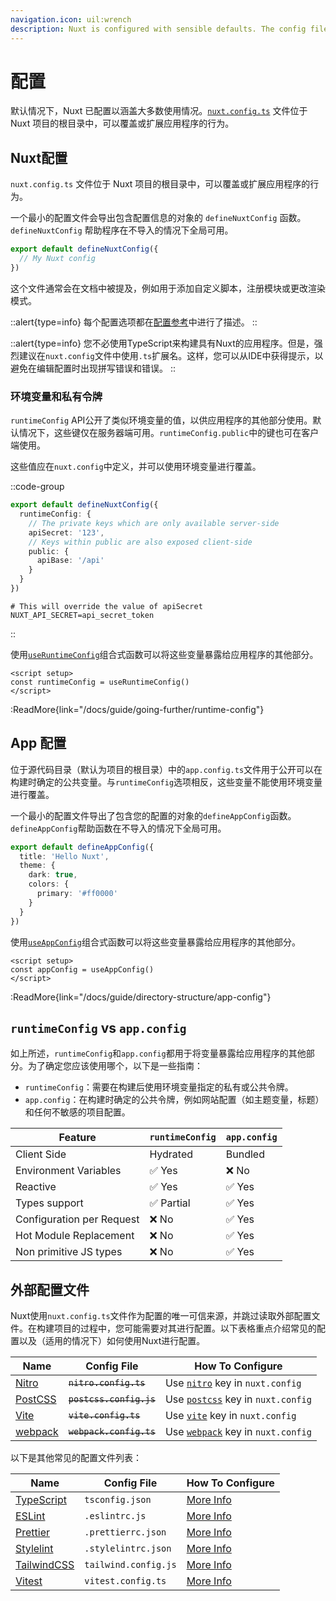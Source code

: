 ```yaml
---
navigation.icon: uil:wrench
description: Nuxt is configured with sensible defaults. The config file can override or extend them.
---
```


# 配置

默认情况下，Nuxt 已配置以涵盖大多数使用情况。[`nuxt.config.ts`](/guide/directory-structure/nuxt.config) 文件位于 Nuxt 项目的根目录中，可以覆盖或扩展应用程序的行为。

## Nuxt配置

`nuxt.config.ts` 文件位于 Nuxt 项目的根目录中，可以覆盖或扩展应用程序的行为。

一个最小的配置文件会导出包含配置信息的对象的 `defineNuxtConfig` 函数。`defineNuxtConfig` 帮助程序在不导入的情况下全局可用。

```ts [nuxt.config.ts]
export default defineNuxtConfig({
  // My Nuxt config
})
```

这个文件通常会在文档中被提及，例如用于添加自定义脚本，注册模块或更改渲染模式。

::alert{type=info}
每个配置选项都在[配置参考](/api/configuration/nuxt-config)中进行了描述。
::

::alert{type=info}
您不必使用TypeScript来构建具有Nuxt的应用程序。但是，强烈建议在`nuxt.config`文件中使用`.ts`扩展名。这样，您可以从IDE中获得提示，以避免在编辑配置时出现拼写错误和错误。
::

### 环境变量和私有令牌

`runtimeConfig` API公开了类似环境变量的值，以供应用程序的其他部分使用。默认情况下，这些键仅在服务器端可用。`runtimeConfig.public`中的键也可在客户端使用。

这些值应在`nuxt.config`中定义，并可以使用环境变量进行覆盖。

::code-group

```ts [nuxt.config.ts]
export default defineNuxtConfig({
  runtimeConfig: {
    // The private keys which are only available server-side
    apiSecret: '123',
    // Keys within public are also exposed client-side
    public: {
      apiBase: '/api'
    }
  }
})
```

```text [.env]
# This will override the value of apiSecret
NUXT_API_SECRET=api_secret_token
```

::

使用[`useRuntimeConfig`](/api/composables/use-runtime-config)组合式函数可以将这些变量暴露给应用程序的其他部分。

```vue [pages/index.vue]
<script setup>
const runtimeConfig = useRuntimeConfig()
</script>
```

:ReadMore{link="/docs/guide/going-further/runtime-config"}

## App 配置

位于源代码目录（默认为项目的根目录）中的`app.config.ts`文件用于公开可以在构建时确定的公共变量。与`runtimeConfig`选项相反，这些变量不能使用环境变量进行覆盖。

一个最小的配置文件导出了包含您的配置的对象的`defineAppConfig`函数。`defineAppConfig`帮助函数在不导入的情况下全局可用。

```ts [app.config.ts]
export default defineAppConfig({
  title: 'Hello Nuxt',
  theme: {
    dark: true,
    colors: {
      primary: '#ff0000'
    }
  }
})
```

使用[`useAppConfig`](/api/composables/use-app-config)组合式函数可以将这些变量暴露给应用程序的其他部分。

```vue [pages/index.vue]
<script setup>
const appConfig = useAppConfig()
</script>
```

:ReadMore{link="/docs/guide/directory-structure/app-config"}

## `runtimeConfig` vs `app.config`

如上所述，`runtimeConfig`和`app.config`都用于将变量暴露给应用程序的其他部分。为了确定您应该使用哪个，以下是一些指南：
- `runtimeConfig`：需要在构建后使用环境变量指定的私有或公共令牌。
- `app.config`：在构建时确定的公共令牌，例如网站配置（如主题变量，标题）和任何不敏感的项目配置。


Feature                        | `runtimeConfig`  | `app.config`
-------------------------------|------------------|-------------------
Client Side                    | Hydrated         | Bundled
Environment Variables          | ✅ Yes           | ❌ No
Reactive                       | ✅ Yes           | ✅ Yes
Types support                  | ✅ Partial       | ✅ Yes
Configuration per Request      | ❌ No            | ✅ Yes
Hot Module Replacement         | ❌ No            | ✅ Yes
Non primitive JS types         | ❌ No            | ✅ Yes

## 外部配置文件

Nuxt使用`nuxt.config.ts`文件作为配置的唯一可信来源，并跳过读取外部配置文件。在构建项目的过程中，您可能需要对其进行配置。以下表格重点介绍常见的配置以及（适用的情况下）如何使用Nuxt进行配置。

Name                                          | Config File               |  How To Configure
|---------------------------------------------|---------------------------|-------------------------
| [Nitro](https://nitro.unjs.io/)             | ~~`nitro.config.ts`~~     | Use [`nitro`](/api/configuration/nuxt-config#nitro) key in `nuxt.config`
| [PostCSS](https://postcss.org)              | ~~`postcss.config.js`~~   | Use [`postcss`](/api/configuration/nuxt-config#postcss) key in `nuxt.config`
| [Vite](https://vitejs.dev)                  | ~~`vite.config.ts`~~      | Use [`vite`](/api/configuration/nuxt-config#vite) key in `nuxt.config`
| [webpack](https://webpack.js.org/)          | ~~`webpack.config.ts`~~   | Use [`webpack`](/api/configuration/nuxt-config#webpack-1) key in `nuxt.config`

以下是其他常见的配置文件列表：

Name                                          | Config File             | How To Configure
|---------------------------------------------|-------------------------|--------------------------
| [TypeScript](https://www.typescriptlang.org) | `tsconfig.json`         | [More Info](/guide/concepts/typescript#nuxttsconfigjson)
| [ESLint](https://eslint.org)                | `.eslintrc.js`          | [More Info](https://eslint.org/docs/latest/user-guide/configuring/configuration-files)
| [Prettier](https://prettier.io)            | `.prettierrc.json`      | [More Info](https://prettier.io/docs/en/configuration.html)
| [Stylelint](https://stylelint.io)           | `.stylelintrc.json`     | [More Info](https://stylelint.io/user-guide/configure)
| [TailwindCSS](https://tailwindcss.com)      |  `tailwind.config.js`   | [More Info](https://tailwindcss.nuxt.dev/tailwind/config/)
| [Vitest](https://vitest.dev)                | `vitest.config.ts`      | [More Info](https://vitest.dev/config/)
